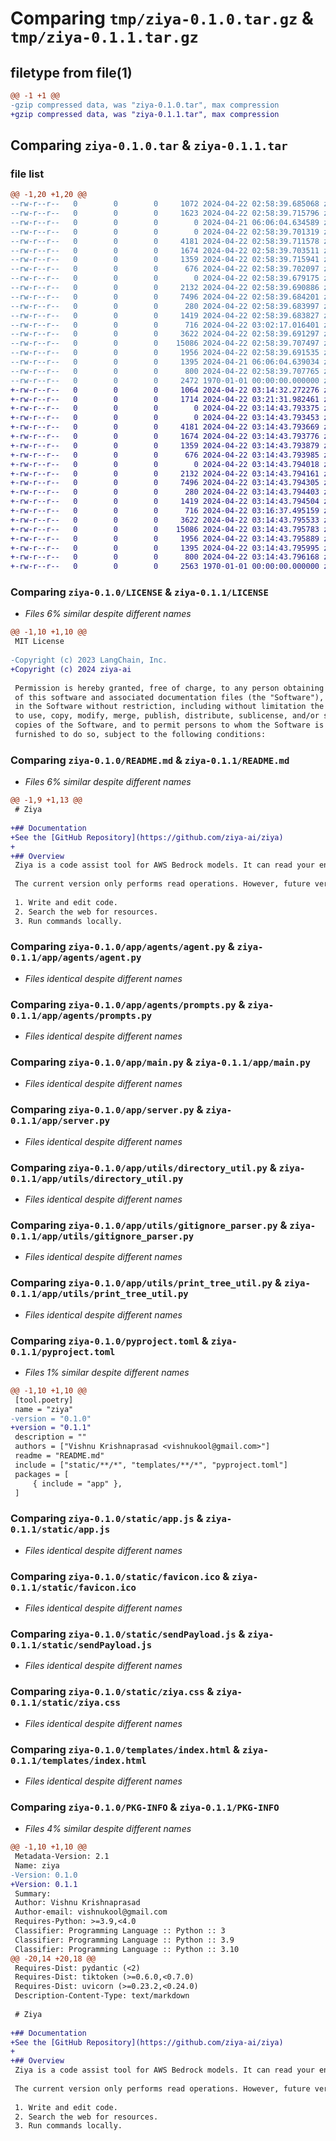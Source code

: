 # Comparing `tmp/ziya-0.1.0.tar.gz` & `tmp/ziya-0.1.1.tar.gz`

## filetype from file(1)

```diff
@@ -1 +1 @@
-gzip compressed data, was "ziya-0.1.0.tar", max compression
+gzip compressed data, was "ziya-0.1.1.tar", max compression
```

## Comparing `ziya-0.1.0.tar` & `ziya-0.1.1.tar`

### file list

```diff
@@ -1,20 +1,20 @@
--rw-r--r--   0        0        0     1072 2024-04-22 02:58:39.685068 ziya-0.1.0/LICENSE
--rw-r--r--   0        0        0     1623 2024-04-22 02:58:39.715796 ziya-0.1.0/README.md
--rw-r--r--   0        0        0        0 2024-04-21 06:06:04.634589 ziya-0.1.0/app/__init__.py
--rw-r--r--   0        0        0        0 2024-04-22 02:58:39.701319 ziya-0.1.0/app/agents/__init__.py
--rw-r--r--   0        0        0     4181 2024-04-22 02:58:39.711578 ziya-0.1.0/app/agents/agent.py
--rw-r--r--   0        0        0     1674 2024-04-22 02:58:39.703511 ziya-0.1.0/app/agents/prompts.py
--rw-r--r--   0        0        0     1359 2024-04-22 02:58:39.715941 ziya-0.1.0/app/main.py
--rw-r--r--   0        0        0      676 2024-04-22 02:58:39.702097 ziya-0.1.0/app/server.py
--rw-r--r--   0        0        0        0 2024-04-22 02:58:39.679175 ziya-0.1.0/app/utils/__init__.py
--rw-r--r--   0        0        0     2132 2024-04-22 02:58:39.690886 ziya-0.1.0/app/utils/directory_util.py
--rw-r--r--   0        0        0     7496 2024-04-22 02:58:39.684201 ziya-0.1.0/app/utils/gitignore_parser.py
--rw-r--r--   0        0        0      280 2024-04-22 02:58:39.683997 ziya-0.1.0/app/utils/logging_utils.py
--rw-r--r--   0        0        0     1419 2024-04-22 02:58:39.683827 ziya-0.1.0/app/utils/print_tree_util.py
--rw-r--r--   0        0        0      716 2024-04-22 03:02:17.016401 ziya-0.1.0/pyproject.toml
--rw-r--r--   0        0        0     3622 2024-04-22 02:58:39.691297 ziya-0.1.0/static/app.js
--rw-r--r--   0        0        0    15086 2024-04-22 02:58:39.707497 ziya-0.1.0/static/favicon.ico
--rw-r--r--   0        0        0     1956 2024-04-22 02:58:39.691535 ziya-0.1.0/static/sendPayload.js
--rw-r--r--   0        0        0     1395 2024-04-21 06:06:04.639034 ziya-0.1.0/static/ziya.css
--rw-r--r--   0        0        0      800 2024-04-22 02:58:39.707765 ziya-0.1.0/templates/index.html
--rw-r--r--   0        0        0     2472 1970-01-01 00:00:00.000000 ziya-0.1.0/PKG-INFO
+-rw-r--r--   0        0        0     1064 2024-04-22 03:14:32.272276 ziya-0.1.1/LICENSE
+-rw-r--r--   0        0        0     1714 2024-04-22 03:21:31.982461 ziya-0.1.1/README.md
+-rw-r--r--   0        0        0        0 2024-04-22 03:14:43.793375 ziya-0.1.1/app/__init__.py
+-rw-r--r--   0        0        0        0 2024-04-22 03:14:43.793453 ziya-0.1.1/app/agents/__init__.py
+-rw-r--r--   0        0        0     4181 2024-04-22 03:14:43.793669 ziya-0.1.1/app/agents/agent.py
+-rw-r--r--   0        0        0     1674 2024-04-22 03:14:43.793776 ziya-0.1.1/app/agents/prompts.py
+-rw-r--r--   0        0        0     1359 2024-04-22 03:14:43.793879 ziya-0.1.1/app/main.py
+-rw-r--r--   0        0        0      676 2024-04-22 03:14:43.793985 ziya-0.1.1/app/server.py
+-rw-r--r--   0        0        0        0 2024-04-22 03:14:43.794018 ziya-0.1.1/app/utils/__init__.py
+-rw-r--r--   0        0        0     2132 2024-04-22 03:14:43.794161 ziya-0.1.1/app/utils/directory_util.py
+-rw-r--r--   0        0        0     7496 2024-04-22 03:14:43.794305 ziya-0.1.1/app/utils/gitignore_parser.py
+-rw-r--r--   0        0        0      280 2024-04-22 03:14:43.794403 ziya-0.1.1/app/utils/logging_utils.py
+-rw-r--r--   0        0        0     1419 2024-04-22 03:14:43.794504 ziya-0.1.1/app/utils/print_tree_util.py
+-rw-r--r--   0        0        0      716 2024-04-22 03:16:37.495159 ziya-0.1.1/pyproject.toml
+-rw-r--r--   0        0        0     3622 2024-04-22 03:14:43.795533 ziya-0.1.1/static/app.js
+-rw-r--r--   0        0        0    15086 2024-04-22 03:14:43.795783 ziya-0.1.1/static/favicon.ico
+-rw-r--r--   0        0        0     1956 2024-04-22 03:14:43.795889 ziya-0.1.1/static/sendPayload.js
+-rw-r--r--   0        0        0     1395 2024-04-22 03:14:43.795995 ziya-0.1.1/static/ziya.css
+-rw-r--r--   0        0        0      800 2024-04-22 03:14:43.796168 ziya-0.1.1/templates/index.html
+-rw-r--r--   0        0        0     2563 1970-01-01 00:00:00.000000 ziya-0.1.1/PKG-INFO
```

### Comparing `ziya-0.1.0/LICENSE` & `ziya-0.1.1/LICENSE`

 * *Files 6% similar despite different names*

```diff
@@ -1,10 +1,10 @@
 MIT License
 
-Copyright (c) 2023 LangChain, Inc.
+Copyright (c) 2024 ziya-ai
 
 Permission is hereby granted, free of charge, to any person obtaining a copy
 of this software and associated documentation files (the "Software"), to deal
 in the Software without restriction, including without limitation the rights
 to use, copy, modify, merge, publish, distribute, sublicense, and/or sell
 copies of the Software, and to permit persons to whom the Software is
 furnished to do so, subject to the following conditions:
```

### Comparing `ziya-0.1.0/README.md` & `ziya-0.1.1/README.md`

 * *Files 6% similar despite different names*

```diff
@@ -1,9 +1,13 @@
 # Ziya
 
+## Documentation
+See the [GitHub Repository](https://github.com/ziya-ai/ziya)
+
+## Overview
 Ziya is a code assist tool for AWS Bedrock models. It can read your entire codebase and answer questions.
 
 The current version only performs read operations. However, future versions will be able to:
 
 1. Write and edit code.
 2. Search the web for resources.
 3. Run commands locally.
```

### Comparing `ziya-0.1.0/app/agents/agent.py` & `ziya-0.1.1/app/agents/agent.py`

 * *Files identical despite different names*

### Comparing `ziya-0.1.0/app/agents/prompts.py` & `ziya-0.1.1/app/agents/prompts.py`

 * *Files identical despite different names*

### Comparing `ziya-0.1.0/app/main.py` & `ziya-0.1.1/app/main.py`

 * *Files identical despite different names*

### Comparing `ziya-0.1.0/app/server.py` & `ziya-0.1.1/app/server.py`

 * *Files identical despite different names*

### Comparing `ziya-0.1.0/app/utils/directory_util.py` & `ziya-0.1.1/app/utils/directory_util.py`

 * *Files identical despite different names*

### Comparing `ziya-0.1.0/app/utils/gitignore_parser.py` & `ziya-0.1.1/app/utils/gitignore_parser.py`

 * *Files identical despite different names*

### Comparing `ziya-0.1.0/app/utils/print_tree_util.py` & `ziya-0.1.1/app/utils/print_tree_util.py`

 * *Files identical despite different names*

### Comparing `ziya-0.1.0/pyproject.toml` & `ziya-0.1.1/pyproject.toml`

 * *Files 1% similar despite different names*

```diff
@@ -1,10 +1,10 @@
 [tool.poetry]
 name = "ziya"
-version = "0.1.0"
+version = "0.1.1"
 description = ""
 authors = ["Vishnu Krishnaprasad <vishnukool@gmail.com>"]
 readme = "README.md"
 include = ["static/**/*", "templates/**/*", "pyproject.toml"]
 packages = [
     { include = "app" },
 ]
```

### Comparing `ziya-0.1.0/static/app.js` & `ziya-0.1.1/static/app.js`

 * *Files identical despite different names*

### Comparing `ziya-0.1.0/static/favicon.ico` & `ziya-0.1.1/static/favicon.ico`

 * *Files identical despite different names*

### Comparing `ziya-0.1.0/static/sendPayload.js` & `ziya-0.1.1/static/sendPayload.js`

 * *Files identical despite different names*

### Comparing `ziya-0.1.0/static/ziya.css` & `ziya-0.1.1/static/ziya.css`

 * *Files identical despite different names*

### Comparing `ziya-0.1.0/templates/index.html` & `ziya-0.1.1/templates/index.html`

 * *Files identical despite different names*

### Comparing `ziya-0.1.0/PKG-INFO` & `ziya-0.1.1/PKG-INFO`

 * *Files 4% similar despite different names*

```diff
@@ -1,10 +1,10 @@
 Metadata-Version: 2.1
 Name: ziya
-Version: 0.1.0
+Version: 0.1.1
 Summary: 
 Author: Vishnu Krishnaprasad
 Author-email: vishnukool@gmail.com
 Requires-Python: >=3.9,<4.0
 Classifier: Programming Language :: Python :: 3
 Classifier: Programming Language :: Python :: 3.9
 Classifier: Programming Language :: Python :: 3.10
@@ -20,14 +20,18 @@
 Requires-Dist: pydantic (<2)
 Requires-Dist: tiktoken (>=0.6.0,<0.7.0)
 Requires-Dist: uvicorn (>=0.23.2,<0.24.0)
 Description-Content-Type: text/markdown
 
 # Ziya
 
+## Documentation
+See the [GitHub Repository](https://github.com/ziya-ai/ziya)
+
+## Overview
 Ziya is a code assist tool for AWS Bedrock models. It can read your entire codebase and answer questions.
 
 The current version only performs read operations. However, future versions will be able to:
 
 1. Write and edit code.
 2. Search the web for resources.
 3. Run commands locally.
```

